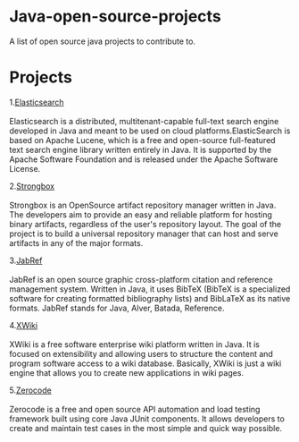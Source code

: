 # Java-open-source-projects

A list of open source java projects to contribute to.

# Projects
 1.[Elasticsearch](https://github.com/elastic/elasticsearch) <br><br>
Elasticsearch is a distributed, multitenant-capable full-text search engine developed in Java and meant to be used on cloud platforms.ElasticSearch is based on Apache Lucene, which is a free and open-source full-featured text search engine library written entirely in Java.  It is supported by the Apache Software Foundation and is released under the Apache Software License.

 2.[Strongbox](https://github.com/strongbox/strongbox) <br><br>
Strongbox is an OpenSource artifact repository manager written in Java. The developers aim to provide an easy and reliable platform for hosting binary artifacts, regardless of the user's repository layout. The goal of the project is to build a universal repository manager that can host and serve artifacts in any of the major formats.


 3.[JabRef](https://github.com/JabRef/jabref/labels/good%20first%20issue) <br><br>
JabRef is an open source graphic cross-platform citation and reference management system. Written in Java, it uses BibTeX (BibTeX is a specialized software for creating formatted bibliography lists) and BibLaTeX as its native formats. JabRef stands for Java, Alver, Batada, Reference. 


 4.[XWiki](https://github.com/xwiki) <br><br>
XWiki is a free software enterprise wiki platform written in Java. It is focused on extensibility and allowing users to structure the content and program software access to a wiki database.
Basically, XWiki is just a wiki engine that allows you to create new applications in wiki pages.


 5.[Zerocode](https://github.com/authorjapps/zerocode) <br><br>
Zerocode is a free and open source API automation and load testing framework built using core Java JUnit components. It allows developers to create and maintain test cases in the most simple and quick way possible.
